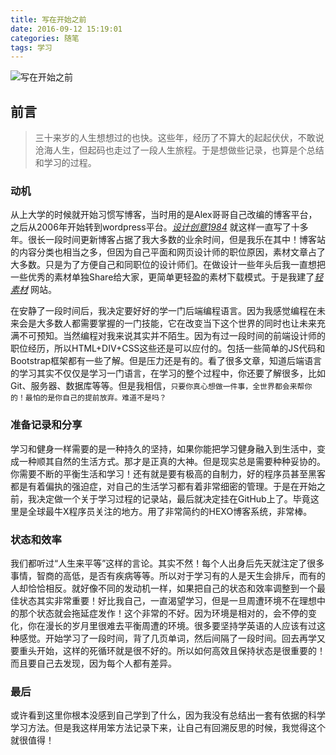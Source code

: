 ```yaml
---
title: 写在开始之前
date: 2016-09-12 15:19:01
categories: 随笔
tags: 学习
---
```

![写在开始之前](http://oddt31b82.bkt.clouddn.com/pic-01.jpg)
## 前言
>三十来岁的人生想想过的也快。这些年，经历了不算大的起起伏伏，不敢说沧海人生，但起码也走过了一段人生旅程。于是想做些记录，也算是个总结和学习的过程。

### 动机
从上大学的时候就开始习惯写博客，当时用的是Alex哥哥自己改编的博客平台，之后从2006年开始转到wordpress平台。[*设计创意1984*](http://www.jackchen.cn/blog)	就这样一直写了十多年。很长一段时间更新博客占据了我大多数的业余时间，但是我乐在其中！博客站的内容分类也相当之多，但因为自己平面和网页设计师的职位原因，素材文章占了大多数。只是为了方便自己和同职位的设计师们。在做设计一些年头后我一直想把一些优秀的素材单独Share给大家，更简单更轻盈的素材下载模式。于是我建了[*轻素材*](http://www.qingsucai.com)	网站。
<!--more-->

在安静了一段时间后，我决定要好好的学一门后端编程语言。因为我感觉编程在未来会是大多数人都需要掌握的一门技能，它在改变当下这个世界的同时也让未来充满不可预知。当然编程对我来说其实并不陌生。因为有过一段时间的前端设计师的职位经历，所以HTML+DIV+CSS这些还是可以应付的。包括一些简单的JS代码和Bootstrap框架都有一些了解。但是压力还是有的。看了很多文章，知道后端语言的学习其实不仅仅是学习一门语言，在学习的整个过程中，你还要了解很多，比如Git、服务器、数据库等等。但是我相信，`只要你真心想做一件事，全世界都会来帮你的！最怕的是你自己的提前放弃。难道不是吗？`

### 准备记录和分享
学习和健身一样需要的是一种持久的坚持，如果你能把学习健身融入到生活中，变成一种顺其自然的生活方式。那才是正真的大神。但是现实总是需要种种妥协的。你需要不断的平衡生活和学习！还有就是要有极高的自制力，好的程序员甚至黑客都是有着偏执的强迫症，对自己的生活学习都有着非常细密的管理。于是在开始之前，我决定做一个关于学习过程的记录站，最后就决定挂在GitHub上了。毕竟这里是全球最牛X程序员关注的地方。用了非常简约的HEXO博客系统，非常棒。

### 状态和效率
我们都听过“人生来平等”这样的言论。其实不然！每个人出身后先天就注定了很多事情，智商的高低，是否有疾病等等。所以对于学习有的人是天生会排斥，而有的人却恰恰相反。就好像不同的发动机一样，如果把自己的状态和效率调整到一个最佳状态其实非常重要！好比我自己，一直渴望学习，但是一旦周遭环境不在理想中的那个状态就会拖延症发作！这个非常的不好。因为环境是相对的，会不停的变化，你在漫长的岁月里很难去平衡周遭的环境。很多要坚持学英语的人应该有过这种感觉。开始学习了一段时间，背了几页单词，然后间隔了一段时间。回去再学又要重头开始，这样的死循环就是很不好的。所以如何高效且保持状态是很重要的！而且要自己去发现，因为每个人都有差异。

### 最后
或许看到这里你根本没感到自己学到了什么，因为我没有总结出一套有依据的科学学习方法。但是我这样用笨方法记录下来，让自己有回溯反思的时候，我觉得这个就很值得！
